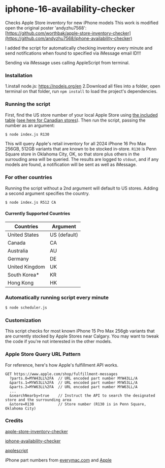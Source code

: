 # iphone-16-availability-checker
Checks Apple Store inventory for new iPhone models
This work is modified open the original poster 'andyzhu7568':
[https://github.com/worthbak/apple-store-inventory-checker](https://github.com/andyzhu7568/iphone-availability-checker)

I added the script for automatically checking inventory every minute and send notifications when found to specified via iMessage email ID!!!

Sending via iMessage uses calling AppleScript from terminal.

### Installation 
1.install node.js:
https://nodejs.org/en
2.Download all files into a folder, open terminal on that folder, run `npm install` to load the project's dependencies. 

### Running the script
First, find the US store number of your local Apple Store using [the included table](./apple-store-numbers-us.md) ([see here for Canadian stores](./apple-store-numbers-canada.md)). Then run the script, passing the number as an argument:

```sh
$ node index.js R130
```

This will query Apple's retail inventory for all 2024 iPhone 16 Pro Max 256GB, 512GB variants that are known to be stocked in-store. `R130` is Penn Square store in Oklahoma City, OK, so that store plus others in the surrouding area will be queried. The results are logged to `stdout`, and if any models are found, a notification will be sent as well as iMessage. 

### For other countries

Running the script without a 2nd argument will default to US stores. Adding a second argument specifies the country.
```sh
$ node index.js R512 CA
```

#### Currently Supported Countries
| Countries         | Argument     |
| ----------------- | ------------ |
| United States     | US (default) |
| Canada            | CA           |
| Australia         | AU           |
| Germany           | DE           |
| United Kingdom    | UK           |
| South Korea*      | KR           |
| Hong Kong         | HK           |



### Automatically running script every minute

```sh
$ node scheduler.js
```

### Customization 
This script checks for most known iPhone 15 Pro Max 256gb variants that are currently stocked by Apple Stores near Calgary.
You may want to tweak the code if you're not interested in the other models.

### Apple Store Query URL Pattern
For reference, here's how Apple's fulfillment API works.

```
GET https://www.apple.com/shop/fulfillment-messages
  ?parts.0=MYW43LL%2FA  // URL encoded part number MYW43LL/A
  &parts.1=MYW53LL%2FA  // URL encoded part number MYW53LL/A
  &parts.2=MYW63LL%2FA  // URL encoded part number MYW63LL/A
  ...
  &searchNearby=true    // Instruct the API to search the designated store and the surrounding area
  &store=R130           // Store number (R130 is in Penn Square, Oklahoma City)
```

### Credits
[apple-store-inventory-checker](https://github.com/worthbak/apple-store-inventory-checker)

[iphone-availability-checker](https://github.com/andyzhu7568/iphone-availability-checker)

[applescript](https://www.npmjs.com/package/applescript)

iPhone part numbers from [everymac.com](https://everymac.com/systems/apple/iphone/specs/apple-iphone-16-pro-max-united-states-a3084-specs.html) and [Apple](http://apple.com)

